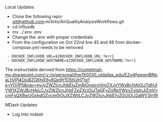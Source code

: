 Local Updates 

- Clone the following repo: git@github.com:mi3nts/AirQualityAnalysisWorkflows.git
- cd influxdb
- mv ../.env .env
- Change the .env with proper credentials
- From the configuration on Oct 22nd line 45 and 46 from docker-compose.yml needs to be removed 
```
 - DOCKER_INFLUXDB_URL=${DOCKER_INFLUXDB_URL:?err}
 - DOCKER_INFLUXDB_HOSTNAME=${DOCKER_INFLUXDB_HOSTNAME:?err} 
```


The instructable derived from https://cometmail-my.sharepoint.com/:v:/g/personal/lhw150030_utdallas_edu/EZo4fgwqnjBNpaLhVPl4OioBZGKhiE6v8Qe9YfD5hUH71g?e=YOi1P5&nav=eyJyZWZlcnJhbEluZm8iOnsicmVmZXJyYWxBcHAiOiJTdHJlYW1XZWJBcHAiLCJyZWZlcnJhbFZpZXciOiJTaGFyZURpYWxvZyIsInJlZmVycmFsQXBwUGxhdGZvcm0iOiJXZWIiLCJyZWZlcnJhbE1vZGUiOiJ2aWV3In19


MDash Updates 

- Log Into mdash 



